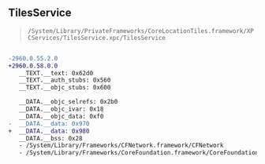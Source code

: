 ## TilesService

> `/System/Library/PrivateFrameworks/CoreLocationTiles.framework/XPCServices/TilesService.xpc/TilesService`

```diff

-2960.0.55.2.0
+2960.0.58.0.0
   __TEXT.__text: 0x62d0
   __TEXT.__auth_stubs: 0x560
   __TEXT.__objc_stubs: 0x600

   __DATA.__objc_selrefs: 0x2b0
   __DATA.__objc_ivar: 0x18
   __DATA.__objc_data: 0xf0
-  __DATA.__data: 0x970
+  __DATA.__data: 0x980
   __DATA.__bss: 0x28
   - /System/Library/Frameworks/CFNetwork.framework/CFNetwork
   - /System/Library/Frameworks/CoreFoundation.framework/CoreFoundation

```
